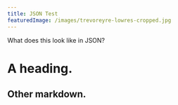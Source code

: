 ```yaml
---
title: JSON Test
featuredImage: /images/trevoreyre-lowres-cropped.jpg
---
```

What does this look like in JSON?

# A heading.

## Other markdown.

